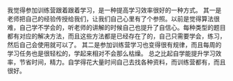 我觉得参加训练营跟着跟着学习，是一种提高学习效率很好的一种方式。
其一是老师把自己的经验传授给我们，让我们自己心里有了个参照。以前是觉得算法很难，自己学不学会的，听老师的讲解的时候自己也提升了自信心。每种类型的题目都有对应的解决方法，而且这些方法都是已经存在了的，自己只需要学会，练习，然后自己会使用就可以了。
其二是参加训练营学习也变得很有规律，而且每周的学习任务也是很轻松的，学起来相对不会那么枯燥。
总之比起自学能提升学习效率，节省时间，精力。自学得花大量时间自己去找各种资料，而训练营都有，而且很好。
